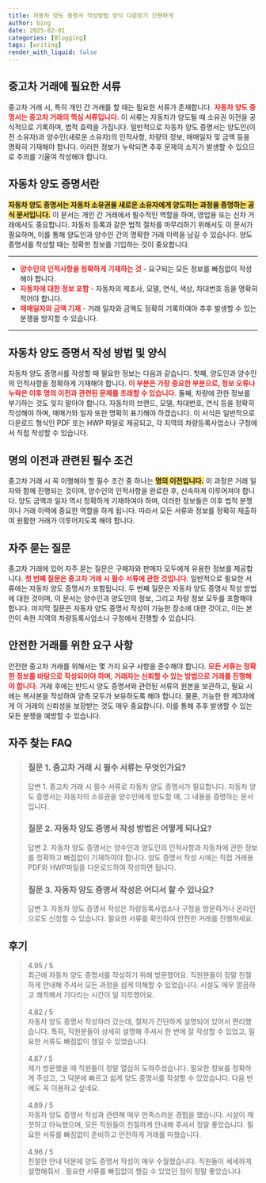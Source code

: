 ```yaml
---
title: 자동차 양도 증명서 작성방법 양식 다운받기 간편하게
author: bing
date: 2025-02-01
categories: [Blogging]
tags: [writing]
render_with_liquid: false
---
```



<h2 id='중고차_거래_서류'>중고차 거래에 필요한 서류</h2>

<p>중고차 거래 시, 특히 개인 간 거래를 할 때는 필요한 서류가 존재합니다. <b><span style="color: #ee2323;">자동차 양도 증명서는 중고차 거래의 핵심 서류입니다.</span></b> 이 서류는 자동차가 양도될 때 소유권 이전을 공식적으로 기록하며, 법적 효력을 가집니다. 일반적으로 자동차 양도 증명서는 양도인(이전 소유자)과 양수인(새로운 소유자)의 인적사항, 차량의 정보, 매매일자 및 금액 등을 명확히 기재해야 합니다. 이러한 정보가 누락되면 추후 문제의 소지가 발생할 수 있으므로 주의를 기울여 작성해야 합니다.</p>

<h2 id='자동차_양도_증명서'>자동차 양도 증명서란</h2>

<p><b><span style="background-color: #ffe066;">자동차 양도 증명서는 자동차 소유권을 새로운 소유자에게 양도하는 과정을 증명하는 공식 문서입니다.</span></b> 이 문서는 개인 간 거래에서 필수적인 역할을 하며, 영업용 또는 신차 거래에서도 중요합니다. 자동차 등록과 같은 법적 절차를 마무리하기 위해서도 이 문서가 필요하며, 이를 통해 양도인과 양수인 간의 명확한 거래 이력을 남길 수 있습니다. 양도 증명서를 작성할 때는 정확한 정보를 기입하는 것이 중요합니다.</p>

<hr />

<ul>
    <li><b><span style="color: #ee2323;">양수인의 인적사항을 정확하게 기재하는 것</span></b> - 요구되는 모든 정보를 빠짐없이 작성해야 합니다.</li>
    <li><b><span style="color: #ee2323;">자동차에 대한 정보 포함</span></b> - 자동차의 제조사, 모델, 연식, 색상, 차대번호 등을 명확히 적어야 합니다.</li>
    <li><b><span style="color: #ee2323;">매매일자와 금액 기재</span></b> - 거래 일자와 금액도 정확히 기록하여야 추후 발생할 수 있는 분쟁을 방지할 수 있습니다.</li>
</ul>

<hr />

<h2 id='작성_방법_및_양식'>자동차 양도 증명서 작성 방법 및 양식</h2>

<p>자동차 양도 증명서를 작성할 때 필요한 정보는 다음과 같습니다. 첫째, 양도인과 양수인의 인적사항을 정확하게 기재해야 합니다. <b><span style="color: #ee2323;">이 부분은 가장 중요한 부분으로, 정보 오류나 누락은 이후 명의 이전과 관련된 문제를 초래할 수 있습니다.</span></b> 둘째, 차량에 관한 정보를 부기하는 것도 잊지 말아야 합니다. 자동차의 브랜드, 모델, 차대번호, 연식 등을 정확히 작성해야 하며, 매매가와 일자 또한 명확히 표기해야 하겠습니다. 이 서식은 일반적으로 다운로드 형식인 PDF 또는 HWP 파일로 제공되고, 각 지역의 차량등록사업소나 구청에서 직접 작성할 수 있습니다.</p>

<h2 id='명의_이전과_관련'>명의 이전과 관련된 필수 조건</h2>

<p>중고차 거래 시 꼭 이행해야 할 필수 조건 중 하나는 <b><span style="background-color: #ffe066;">명의 이전입니다.</span></b> 이 과정은 거래 일자와 함께 진행되는 것이며, 양수인의 인적사항을 완료한 후, 신속하게 이루어져야 합니다. 양도 금액과 일자 역시 정확하게 기재하여야 하며, 이러한 정보들은 이후 법적 분쟁이나 거래 이력에 중요한 역할을 하게 됩니다. 따라서 모든 서류와 정보를 정확히 제출하여 원활한 거래가 이루어지도록 해야 합니다.</p>

<h2 id='자주_묻는_질문'>자주 묻는 질문</h2>

<p>중고차 거래에 있어 자주 묻는 질문은 구매자와 판매자 모두에게 유용한 정보를 제공합니다. <b><span style="color: #ee2323;">첫 번째 질문은 중고차 거래 시 필수 서류에 관한 것입니다.</span></b> 일반적으로 필요한 서류에는 자동차 양도 증명서가 포함됩니다. 두 번째 질문은 자동차 양도 증명서 작성 방법에 대한 것이며, 이 문서는 양수인과 양도인의 정보, 그리고 차량 정보 모두를 포함해야 합니다. 마지막 질문은 자동차 양도 증명서 작성이 가능한 장소에 대한 것이고, 이는 본인이 속한 지역의 차량등록사업소나 구청에서 진행할 수 있습니다.</p>

<h2 id='안전한_거래_요구사항'>안전한 거래를 위한 요구 사항</h2>

<p>안전한 중고차 거래를 위해서는 몇 가지 요구 사항을 준수해야 합니다. <b><span style="color: #ee2323;">모든 서류는 정확한 정보를 바탕으로 작성되어야 하며, 거래자는 신뢰할 수 있는 방법으로 거래를 진행해야 합니다.</span></b> 거래 후에는 반드시 양도 증명서와 관련된 서류의 원본을 보관하고, 필요 시에는 복사본을 작성하여 양측 모두가 보유하도록 해야 합니다. 물론, 가능한 한 제3자에게 이 거래의 신뢰성을 보장받는 것도 매우 중요합니다. 이를 통해 추후 발생할 수 있는 모든 분쟁을 예방할 수 있습니다.</p>


<h2 id='자주_찾는_FAQ'>자주 찾는 FAQ</h2>
<div itemscope="" itemtype="https://schema.org/FAQPage"> 
<blockquote> 
<div itemscope="" itemprop="mainEntity" itemtype="https://schema.org/Question"> 
<h3 itemprop="name">질문 1. 중고차 거래 시 필수 서류는 무엇인가요?</h3> 
<div itemscope="" itemprop="acceptedAnswer" itemtype="https://schema.org/Answer"> 
<span itemprop="text"> 
<p>답변 1. 중고차 거래 시 필수 서류로 자동차 양도 증명서가 필요합니다. 자동차 양도 증명서는 자동차의 소유권을 양수인에게 양도할 때, 그 내용을 증명하는 문서입니다.</p> 
</span> 
</div> 
</div> 

<div itemscope="" itemprop="mainEntity" itemtype="https://schema.org/Question"> 
<h3 itemprop="name">질문 2. 자동차 양도 증명서 작성 방법은 어떻게 되나요?</h3> 
<div itemscope="" itemprop="acceptedAnswer" itemtype="https://schema.org/Answer"> 
<span itemprop="text"> 
<p>답변 2. 자동차 양도 증명서는 양수인과 양도인의 인적사항과 자동차에 관한 정보를 정확하고 빠짐없이 기재하여야 합니다. 양도 증명서 작성 시에는 직접 거래용 PDF와 HWP파일을 다운로드하여 작성하면 됩니다.</p> 
</span> 
</div> 
</div> 

<div itemscope="" itemprop="mainEntity" itemtype="https://schema.org/Question"> 
<h3 itemprop="name">질문 3. 자동차 양도 증명서 작성은 어디서 할 수 있나요?</h3> 
<div itemscope="" itemprop="acceptedAnswer" itemtype="https://schema.org/Answer"> 
<span itemprop="text"> 
<p>답변 3. 자동차 양도 증명서 작성은 차량등록사업소나 구청을 방문하거나 온라인으로도 신청할 수 있습니다. 필요한 서류를 확인하여 안전한 거래를 진행하세요.</p> 
</span> 
</div> 
</div> 
</blockquote> 
</div>
<h2 id='후기'>후기</h2>
<div itemscope itemtype="https://schema.org/Product">
  <blockquote>
  <div itemprop="review" itemscope itemtype="https://schema.org/Review">
      <div itemprop="reviewRating" itemscope itemtype="https://schema.org/Rating"> <span itemprop="ratingValue">4.95</span> / <span itemprop="bestRating">5</span> </div>
      <span itemprop="reviewBody">최근에 자동차 양도 증명서를 작성하기 위해 방문했어요. 직원분들이 정말 친절하게 안내해 주셔서 모든 과정을 쉽게 이해할 수 있었습니다. 시설도 매우 깔끔하고 쾌적해서 기다리는 시간이 덜 지루했어요.</span>
  </div>
  <br>
  <div itemprop="review" itemscope itemtype="https://schema.org/Review">
      <div itemprop="reviewRating" itemscope itemtype="https://schema.org/Rating"> <span itemprop="ratingValue">4.82</span> / <span itemprop="bestRating">5</span> </div>
      <span itemprop="reviewBody">자동차 양도 증명서 작성하러 갔는데, 절차가 간단하게 설명되어 있어서 편리했습니다. 특히, 직원분들이 상세히 설명해 주셔서 한 번에 잘 작성할 수 있었고, 필요한 서류도 빠짐없이 챙길 수 있었습니다.</span>
  </div>
  <br>
  <div itemprop="review" itemscope itemtype="https://schema.org/Review">
      <div itemprop="reviewRating" itemscope itemtype="https://schema.org/Rating"> <span itemprop="ratingValue">4.87</span> / <span itemprop="bestRating">5</span> </div>
      <span itemprop="reviewBody">제가 방문했을 때 직원들이 정말 열심히 도와주셨습니다. 필요한 정보를 정확하게 주셨고, 그 덕분에 빠르고 쉽게 양도 증명서를 작성할 수 있었습니다. 다음 번에도 꼭 이용하고 싶네요.</span>
  </div>
  <br>
  <div itemprop="review" itemscope itemtype="https://schema.org/Review">
      <div itemprop="reviewRating" itemscope itemtype="https://schema.org/Rating"> <span itemprop="ratingValue">4.89</span> / <span itemprop="bestRating">5</span> </div>
      <span itemprop="reviewBody">자동차 양도 증명서 작성과 관련해 매우 만족스러운 경험을 했습니다. 시설이 깨끗하고 아늑했으며, 모든 직원들이 친절하게 안내해 주셔서 정말 좋았습니다. 필요한 서류를 빠짐없이 준비하고 안전하게 거래를 마쳤습니다.</span>
  </div>
  <br>
  <div itemprop="review" itemscope itemtype="https://schema.org/Review">
      <div itemprop="reviewRating" itemscope itemtype="https://schema.org/Rating"> <span itemprop="ratingValue">4.96</span> / <span itemprop="bestRating">5</span> </div>
      <span itemprop="reviewBody">친절한 안내 덕분에 양도 증명서 작성이 매우 수월했습니다. 직원들이 세세하게 설명해줘서 . 필요한 서류를 빠짐없이 챙길 수 있었던 점이 정말 좋았습니다.</span>
  </div>
  </blockquote>
</div>

